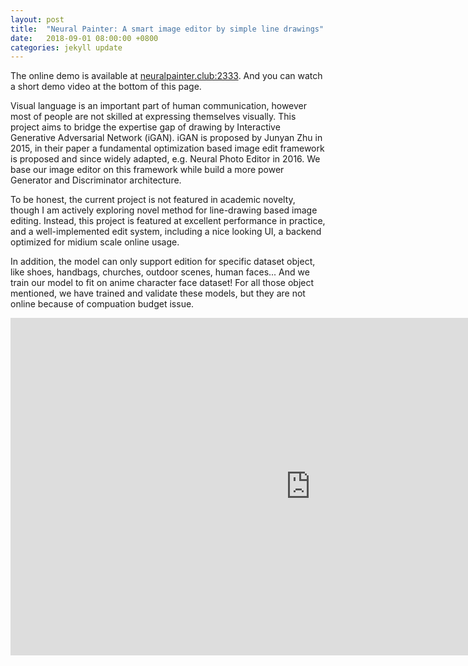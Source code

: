 ```yaml
---
layout: post
title:  "Neural Painter: A smart image editor by simple line drawings"
date:   2018-09-01 08:00:00 +0800
categories: jekyll update
---
```


The online demo is available at [neuralpainter.club:2333](neuralpainter.club:2333). And you can watch a short demo video at the bottom of this page.

Visual language is an important part of human communication, however most of people are not skilled at expressing themselves visually. This project aims to bridge the expertise gap of drawing by Interactive Generative Adversarial Network (iGAN). iGAN is proposed by Junyan Zhu in 2015, in their paper a fundamental optimization based image edit framework is proposed and since widely adapted, e.g. Neural Photo Editor in 2016. We base our image editor on this framework while build a more power Generator and Discriminator architecture.

To be honest, the current project is not featured in academic novelty, though I am actively exploring novel method for line-drawing based image editing. Instead, this project is featured at excellent performance in practice, and a well-implemented edit system, including a nice looking UI, a backend optimized for midium scale online usage.

In addition, the model can only support edition for specific dataset object, like shoes, handbags, churches, outdoor scenes, human faces... And we train our model to fit on anime character face dataset! For all those object mentioned, we have trained and validate these models, but they are not online because of compuation budget issue.

<iframe width="960" height="540" src="https://www.youtube.com/embed/Il596wgjUc8" frameborder="0" allowfullscreen></iframe>